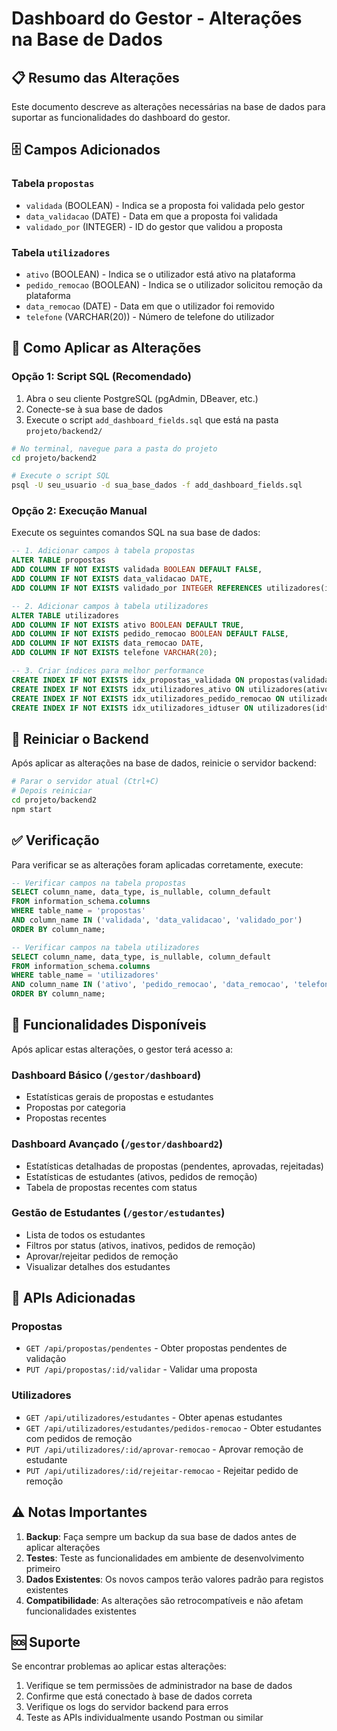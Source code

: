 # Dashboard do Gestor - Alterações na Base de Dados

## 📋 Resumo das Alterações

Este documento descreve as alterações necessárias na base de dados para suportar as funcionalidades do dashboard do gestor.

## 🗄️ Campos Adicionados

### Tabela `propostas`
- `validada` (BOOLEAN) - Indica se a proposta foi validada pelo gestor
- `data_validacao` (DATE) - Data em que a proposta foi validada
- `validado_por` (INTEGER) - ID do gestor que validou a proposta

### Tabela `utilizadores`
- `ativo` (BOOLEAN) - Indica se o utilizador está ativo na plataforma
- `pedido_remocao` (BOOLEAN) - Indica se o utilizador solicitou remoção da plataforma
- `data_remocao` (DATE) - Data em que o utilizador foi removido
- `telefone` (VARCHAR(20)) - Número de telefone do utilizador

## 🚀 Como Aplicar as Alterações

### Opção 1: Script SQL (Recomendado)

1. Abra o seu cliente PostgreSQL (pgAdmin, DBeaver, etc.)
2. Conecte-se à sua base de dados
3. Execute o script `add_dashboard_fields.sql` que está na pasta `projeto/backend2/`

```bash
# No terminal, navegue para a pasta do projeto
cd projeto/backend2

# Execute o script SQL
psql -U seu_usuario -d sua_base_dados -f add_dashboard_fields.sql
```

### Opção 2: Execução Manual

Execute os seguintes comandos SQL na sua base de dados:

```sql
-- 1. Adicionar campos à tabela propostas
ALTER TABLE propostas 
ADD COLUMN IF NOT EXISTS validada BOOLEAN DEFAULT FALSE,
ADD COLUMN IF NOT EXISTS data_validacao DATE,
ADD COLUMN IF NOT EXISTS validado_por INTEGER REFERENCES utilizadores(iduser);

-- 2. Adicionar campos à tabela utilizadores
ALTER TABLE utilizadores 
ADD COLUMN IF NOT EXISTS ativo BOOLEAN DEFAULT TRUE,
ADD COLUMN IF NOT EXISTS pedido_remocao BOOLEAN DEFAULT FALSE,
ADD COLUMN IF NOT EXISTS data_remocao DATE,
ADD COLUMN IF NOT EXISTS telefone VARCHAR(20);

-- 3. Criar índices para melhor performance
CREATE INDEX IF NOT EXISTS idx_propostas_validada ON propostas(validada);
CREATE INDEX IF NOT EXISTS idx_utilizadores_ativo ON utilizadores(ativo);
CREATE INDEX IF NOT EXISTS idx_utilizadores_pedido_remocao ON utilizadores(pedido_remocao);
CREATE INDEX IF NOT EXISTS idx_utilizadores_idtuser ON utilizadores(idtuser);
```

## 🔄 Reiniciar o Backend

Após aplicar as alterações na base de dados, reinicie o servidor backend:

```bash
# Parar o servidor atual (Ctrl+C)
# Depois reiniciar
cd projeto/backend2
npm start
```

## ✅ Verificação

Para verificar se as alterações foram aplicadas corretamente, execute:

```sql
-- Verificar campos na tabela propostas
SELECT column_name, data_type, is_nullable, column_default
FROM information_schema.columns 
WHERE table_name = 'propostas' 
AND column_name IN ('validada', 'data_validacao', 'validado_por')
ORDER BY column_name;

-- Verificar campos na tabela utilizadores
SELECT column_name, data_type, is_nullable, column_default
FROM information_schema.columns 
WHERE table_name = 'utilizadores' 
AND column_name IN ('ativo', 'pedido_remocao', 'data_remocao', 'telefone')
ORDER BY column_name;
```

## 🎯 Funcionalidades Disponíveis

Após aplicar estas alterações, o gestor terá acesso a:

### Dashboard Básico (`/gestor/dashboard`)
- Estatísticas gerais de propostas e estudantes
- Propostas por categoria
- Propostas recentes

### Dashboard Avançado (`/gestor/dashboard2`)
- Estatísticas detalhadas de propostas (pendentes, aprovadas, rejeitadas)
- Estatísticas de estudantes (ativos, pedidos de remoção)
- Tabela de propostas recentes com status

### Gestão de Estudantes (`/gestor/estudantes`)
- Lista de todos os estudantes
- Filtros por status (ativos, inativos, pedidos de remoção)
- Aprovar/rejeitar pedidos de remoção
- Visualizar detalhes dos estudantes

## 🔧 APIs Adicionadas

### Propostas
- `GET /api/propostas/pendentes` - Obter propostas pendentes de validação
- `PUT /api/propostas/:id/validar` - Validar uma proposta

### Utilizadores
- `GET /api/utilizadores/estudantes` - Obter apenas estudantes
- `GET /api/utilizadores/estudantes/pedidos-remocao` - Obter estudantes com pedidos de remoção
- `PUT /api/utilizadores/:id/aprovar-remocao` - Aprovar remoção de estudante
- `PUT /api/utilizadores/:id/rejeitar-remocao` - Rejeitar pedido de remoção

## ⚠️ Notas Importantes

1. **Backup**: Faça sempre um backup da sua base de dados antes de aplicar alterações
2. **Testes**: Teste as funcionalidades em ambiente de desenvolvimento primeiro
3. **Dados Existentes**: Os novos campos terão valores padrão para registos existentes
4. **Compatibilidade**: As alterações são retrocompatíveis e não afetam funcionalidades existentes

## 🆘 Suporte

Se encontrar problemas ao aplicar estas alterações:

1. Verifique se tem permissões de administrador na base de dados
2. Confirme que está conectado à base de dados correta
3. Verifique os logs do servidor backend para erros
4. Teste as APIs individualmente usando Postman ou similar
